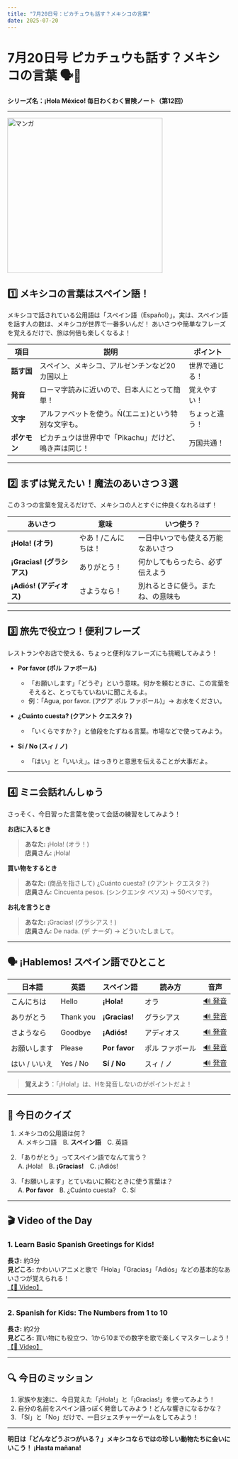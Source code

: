 ```yaml
---
title: "7月20日号：ピカチュウも話す？メキシコの言葉"
date: 2025-07-20
---
```


# 7月20日号 ピカチュウも話す？メキシコの言葉 🗣️💬
**シリーズ名：¡Hola México! 毎日わくわく冒険ノート（第12回）**

---
<img src="/mexico-articles/assets/2025-07-20-comic.png" alt="マンガ" width="350" />

## 1️⃣ メキシコの言葉はスペイン語！

メキシコで話されている公用語は「スペイン語（Español）」。実は、スペイン語を話す人の数は、メキシコが世界で一番多いんだ！
あいさつや簡単なフレーズを覚えるだけで、旅は何倍も楽しくなるよ！

| 項目 | 説明 | ポイント |
|------|------|----------|
| **話す国** | スペイン、メキシコ、アルゼンチンなど20カ国以上 | 世界で通じる！ |
| **発音** | ローマ字読みに近いので、日本人にとって簡単！ | 覚えやすい！ |
| **文字** | アルファベットを使う。Ñ(エニェ)という特別な文字も。 | ちょっと違う！ |
| **ポケモン** | ピカチュウは世界中で「Pikachu」だけど、鳴き声は同じ！ | 万国共通！ |

---

## 2️⃣ まずは覚えたい！魔法のあいさつ３選

この３つの言葉を覚えるだけで、メキシコの人とすぐに仲良くなれるはず！

| あいさつ | 意味 | いつ使う？ |
|------|------|------------|
| **¡Hola! (オラ)** | やあ！/こんにちは！ | 一日中いつでも使える万能なあいさつ |
| **¡Gracias! (グラシアス)** | ありがとう！ | 何かしてもらったら、必ず伝えよう |
| **¡Adiós! (アディオス)** | さようなら！ | 別れるときに使う。またね、の意味も |

---

## 3️⃣ 旅先で役立つ！便利フレーズ

レストランやお店で使える、ちょっと便利なフレーズにも挑戦してみよう！

- **Por favor (ポル ファボール)**
  - 「お願いします」「どうぞ」という意味。何かを頼むときに、この言葉をそえると、とってもていねいに聞こえるよ。
  - 例：「Agua, por favor. (アグア ポル ファボール)」→ お水をください。

- **¿Cuánto cuesta? (クアント クエスタ？)**
  - 「いくらですか？」と値段をたずねる言葉。市場などで使ってみよう。

- **Sí / No (スィ / ノ)**
  - 「はい」と「いいえ」。はっきりと意思を伝えることが大事だよ。

---

## 4️⃣ ミニ会話れんしゅう

さっそく、今日習った言葉を使って会話の練習をしてみよう！

**お店に入るとき**
> **あなた:** ¡Hola! (オラ！)  
> **店員さん:** ¡Hola!

**買い物をするとき**
> **あなた:** (商品を指さして) ¿Cuánto cuesta? (クアント クエスタ？)  
> **店員さん:** Cincuenta pesos. (シンクエンタ ペソス) → 50ペソです。

**お礼を言うとき**
> **あなた:** ¡Gracias! (グラシアス！)  
> **店員さん:** De nada. (デ ナーダ) → どういたしまして。

---

## 🗣️ ¡Hablemos! スペイン語でひとこと

| 日本語 | 英語 | スペイン語 | 読み方 | 音声 |
|--------|------|------------|--------|------|
| こんにちは | Hello | **¡Hola!** | オラ | [🔊 発音](https://www.spanishdict.com/pronunciation/hola) |
| ありがとう | Thank you | **¡Gracias!** | グラシアス | [🔊 発音](https://www.spanishdict.com/pronunciation/gracias) |
| さようなら | Goodbye | **¡Adiós!** | アディオス | [🔊 発音](https://www.spanishdict.com/pronunciation/adi%C3%B3s) |
| お願いします | Please | **Por favor** | ポル ファボール | [🔊 発音](https://www.spanishdict.com/pronunciation/por%20favor) |
| はい / いいえ | Yes / No | **Sí / No** | スィ / ノ | [🔊 発音](https://www.spanishdict.com/pronunciation/s%C3%AD) |

> **覚えよう**：「¡Hola!」は、Hを発音しないのがポイントだよ！

---

## 🎲 今日のクイズ

1. メキシコの公用語は何？  
   A. メキシコ語　B. **スペイン語**　C. 英語

2. 「ありがとう」ってスペイン語でなんて言う？  
   A. ¡Hola!　B. **¡Gracias!**　C. ¡Adiós!

3. 「お願いします」とていねいに頼むときに使う言葉は？  
   A. **Por favor**　B. ¿Cuánto cuesta?　C. Sí

---

## 🎬 Video of the Day

### 1. **Learn Basic Spanish Greetings for Kids!**
**長さ:** 約3分  
**見どころ:** かわいいアニメと歌で「Hola」「Gracias」「Adiós」などの基本的なあいさつが覚えられる！  
[【🔗 Video】](https://www.youtube.com/watch?v=f_g2gO5IKT0)

---

### 2. **Spanish for Kids: The Numbers from 1 to 10**
**長さ:** 約2分  
**見どころ:** 買い物にも役立つ、1から10までの数字を歌で楽しくマスターしよう！  
[【🔗 Video】](https://www.youtube.com/watch?v=82-G_yUv5sQ)

---

## 🔍 今日のミッション

1. 家族や友達に、今日覚えた「¡Hola!」と「¡Gracias!」を使ってみよう！
2. 自分の名前をスペイン語っぽく発音してみよう！どんな響きになるかな？
3. 「Sí」と「No」だけで、一日ジェスチャーゲームをしてみよう！

---

**明日は「どんなどうぶつがいる？」メキシコならではの珍しい動物たちに会いにいこう！ ¡Hasta mañana!**
